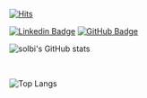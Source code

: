 [![Hits](https://hits.seeyoufarm.com/api/count/incr/badge.svg?url=https%3A%2F%2Fgithub.com%2Fsolbi0802&count_bg=%2376CADE&title_bg=%23555555&icon=aiqfome.svg&icon_color=%23E7E7E7&title=hits&edge_flat=false)](https://hits.seeyoufarm.com)

[![Linkedin Badge](https://img.shields.io/badge/-LinkedIn-0A66C2?style=flat-square&logo=LinkedIn&logoColor=white&style=flat&link=https://www.linkedin.com/in/solbi-s-b96124211/)](https://www.linkedin.com/in/solbi-s-b96124211/)
[![GitHub Badge](https://img.shields.io/badge/-GitHub-181717?style=flat-square&logo=GitHub&logoColor=white&style=flat&link=https://github.com/solbi0802)](https://github.com/solbi0802)

![solbi's GitHub stats](https://github-readme-stats.vercel.app/api?username=solbi0802&show_icons=true&theme=tokyonight)

<br>

![Top Langs](https://github-readme-stats.vercel.app/api/top-langs/?username=solbi0802&layout=compact&theme=tokyonight)
